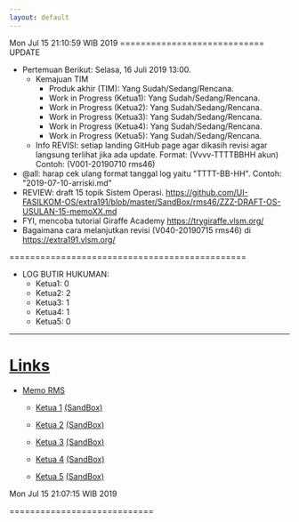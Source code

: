 ```yaml
---
layout: default
---
```


Mon Jul 15 21:10:59 WIB 2019
============================  UPDATE

* Pertemuan Berikut: Selasa, 16 Juli 2019 13:00.
  * Kemajuan TIM
    * Produk akhir (TIM): Yang Sudah/Sedang/Rencana.
    * Work in Progress (Ketua1): Yang Sudah/Sedang/Rencana.
    * Work in Progress (Ketua2): Yang Sudah/Sedang/Rencana.
    * Work in Progress (Ketua3): Yang Sudah/Sedang/Rencana.
    * Work in Progress (Ketua4): Yang Sudah/Sedang/Rencana.
    * Work in Progress (Ketua5): Yang Sudah/Sedang/Rencana.
  * Info REVISI: setiap landing GitHub page agar dikasih revisi agar langsung terlihat jika ada update.
    Format: (Vvvv-TTTTBBHH akun)
    Contoh: (V001-20190710 rms46)
* @all: harap cek ulang format tanggal log yaitu "TTTT-BB-HH". Contoh: "2019-07-10-arriski.md"
* REVIEW: draft 15 topik Sistem Operasi.
  https://github.com/UI-FASILKOM-OS/extra191/blob/master/SandBox/rms46/ZZZ-DRAFT-OS-USULAN-15-memoXX.md
* FYI, mencoba tutorial Giraffe Academy https://trygiraffe.vlsm.org/
* Bagaimana cara melanjutkan revisi (V040-20190715 rms46) di https://extra191.vlsm.org/
   
==============================================

* LOG BUTIR HUKUMAN:
  * Ketua1: 0
  * Ketua2: 2
  * Ketua3: 1
  * Ketua4: 1
  * Ketua5: 0

<hr>

# [Links](https://extra191.vlsm.org)

- [Memo RMS](
   https://github.com/UI-FASILKOM-OS/extra191/tree/master/SandBox/rms46/)

  - [Ketua 1](
     https://SeedSider.github.io/extra191/)
    [(SandBox)](
     https://github.com/SeedSider/extra191/tree/master/SandBox/SeedSider/)

  - [Ketua 2](
     https://zeeblader.github.io/extra191/)
    [(SandBox)](
     https://github.com/zeeblader/extra191/tree/master/SandBox/zeeblader/)

  - [Ketua 3](
     https://ihsanauliaa.github.io/extra191/)
    [(SandBox)](
     https://github.com/ihsanauliaa/extra191/tree/master/SandBox/ihsanauliaa/)

  - [Ketua 4](
     https://andriansyahp.github.io/extra191/)
    [(SandBox)](
     https://github.com/andriansyahp/extra191/tree/master/SandBox/andriansyahp/)

  - [Ketua 5](
     https://arriski.github.io/extra191/)
    [(SandBox)](
     https://github.com/arriski/extra191/tree/master/SandBox/arriski/)


Mon Jul 15 21:07:15 WIB 2019

============================

